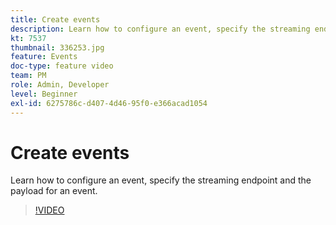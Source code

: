 ```yaml
---
title: Create events
description: Learn how to configure an event, specify the streaming endpoint and the payload for an event.
kt: 7537
thumbnail: 336253.jpg
feature: Events
doc-type: feature video
team: PM
role: Admin, Developer
level: Beginner
exl-id: 6275786c-d407-4d46-95f0-e366acad1054
---
```

# Create events

Learn how to configure an event, specify the streaming endpoint and the payload for an event.

>[!VIDEO](https://video.tv.adobe.com/v/336253?quality=12)

